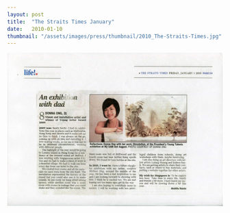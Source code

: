 ```yaml
---
layout: post
title:  "The Straits Times January"
date:   2010-01-10
thumbnail: "/assets/images/press/thumbnail/2010_The-Straits-Times.jpg"
---
```


![My image Name](/assets/images/press/2010_The-Straits-Times_Friday-1-January-2010.jpg)
